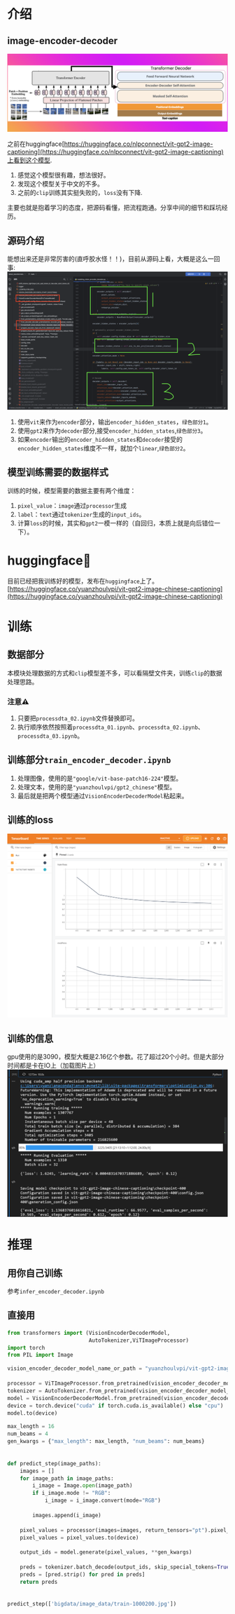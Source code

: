 # 介绍
## image-encoder-decoder
![](images/vision-encoder-decoder.png)

之前在huggingface[https://huggingface.co/nlpconnect/vit-gpt2-image-captioning](https://huggingface.co/nlpconnect/vit-gpt2-image-captioning)上看到这个模型.

1. 感觉这个模型很有趣，想法很好。
2. 发现这个模型关于中文的不多。
3. 之前的`clip`训练其实挺失败的，`loss`没有下降.

主要也就是抱着学习的态度，把源码看懂，把流程跑通。分享中间的细节和踩坑经历。

## 源码介绍

能想出来还是非常厉害的(直呼胶水怪！！)，目前从源码上看，大概是这么一回事:
![](images/image2.png)
1. 使用`vit`来作为`encoder`部分，输出`encoder_hidden_states`，`绿色部分1`。
2. 使用`gpt2`来作为`decoder`部分,接受`encoder_hidden_states`,`绿色部分3`。
3. 如果`encoder`输出的`encoder_hidden_states`和`decoder`接受的`encoder_hidden_states`维度不一样，就加个`linear`,`绿色部分2`。

## 模型训练需要的数据样式
训练的时候，模型需要的数据主要有两个维度：
1. `pixel_value`：`image`通过`processor`生成
2. `label`：`text`通过`tokenizer`生成的`input_ids`。
3. 计算`loss`的时候，其实和`gpt2`一模一样的（自回归，本质上就是向后错位一下）。


# huggingface🤗

目前已经把我训练好的模型，发布在`huggingface`上了。[https://huggingface.co/yuanzhoulvpi/vit-gpt2-image-chinese-captioning](https://huggingface.co/yuanzhoulvpi/vit-gpt2-image-chinese-captioning)


# 训练
## 数据部分
本模块处理数据的方式和`clip`模型差不多，可以看隔壁文件夹，训练`clip`的数据处理思路。
### 注意⚠️
1. 只要把`processdta_02.ipynb`文件替换即可。
2. 执行顺序依然按照着`processdta_01.ipynb`、`processdta_02.ipynb`、`processdta_03.ipynb`。

## 训练部分`train_encoder_decoder.ipynb`
1. 处理图像，使用的是`"google/vit-base-patch16-224"`模型。
2. 处理文本，使用的是`"yuanzhoulvpi/gpt2_chinese"`模型。
3. 最后就是把两个模型通过`VisionEncoderDecoderModel`粘起来。

## 训练的loss
![](images/image3.png)

## 训练的信息
gpu使用的是3090，模型大概是2.16亿个参数。花了超过20个小时。但是大部分时间都是卡在IO上（加载图片上）
![](images/image4.png)


# 推理
## 用你自己训练
参考`infer_encoder_decoder.ipynb`

## 直接用
```python
from transformers import (VisionEncoderDecoderModel, 
                          AutoTokenizer,ViTImageProcessor)
import torch
from PIL import Image
```
```python
vision_encoder_decoder_model_name_or_path = "yuanzhoulvpi/vit-gpt2-image-chinese-captioning"#"vit-gpt2-image-chinese-captioning/checkpoint-3200"

processor = ViTImageProcessor.from_pretrained(vision_encoder_decoder_model_name_or_path)
tokenizer = AutoTokenizer.from_pretrained(vision_encoder_decoder_model_name_or_path)
model = VisionEncoderDecoderModel.from_pretrained(vision_encoder_decoder_model_name_or_path)
device = torch.device("cuda" if torch.cuda.is_available() else "cpu")
model.to(device)

```
```python
max_length = 16
num_beams = 4
gen_kwargs = {"max_length": max_length, "num_beams": num_beams}


def predict_step(image_paths):
    images = []
    for image_path in image_paths:
        i_image = Image.open(image_path)
        if i_image.mode != "RGB":
            i_image = i_image.convert(mode="RGB")

        images.append(i_image)

    pixel_values = processor(images=images, return_tensors="pt").pixel_values
    pixel_values = pixel_values.to(device)

    output_ids = model.generate(pixel_values, **gen_kwargs)

    preds = tokenizer.batch_decode(output_ids, skip_special_tokens=True)
    preds = [pred.strip() for pred in preds]
    return preds


predict_step(['bigdata/image_data/train-1000200.jpg'])

```








